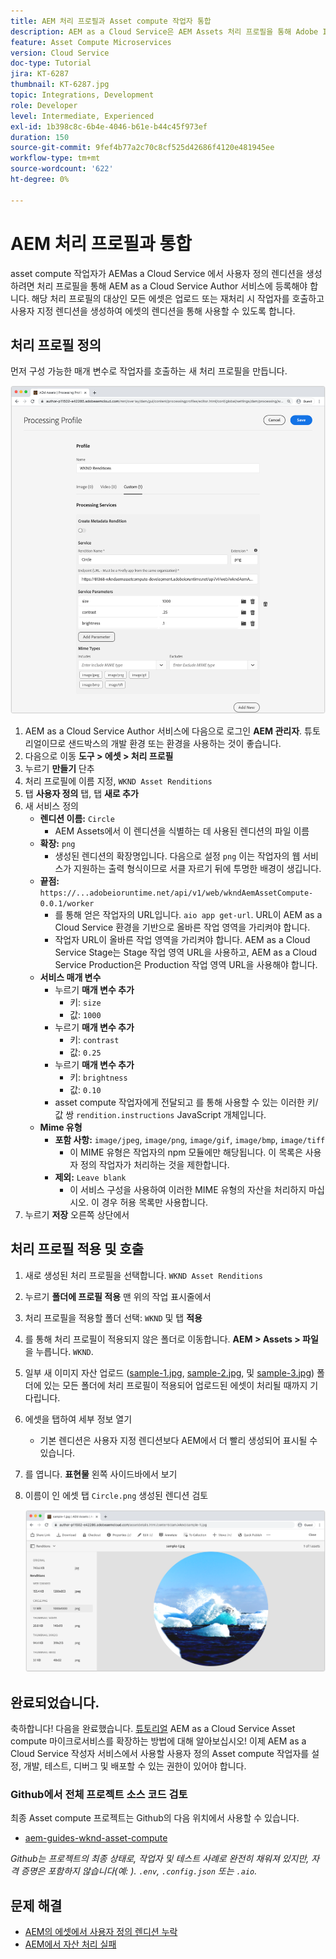 ```yaml
---
title: AEM 처리 프로필과 Asset compute 작업자 통합
description: AEM as a Cloud Service은 AEM Assets 처리 프로필을 통해 Adobe I/O Runtime에 배포된 Asset compute 작업자와 통합됩니다. 처리 프로필은 사용자 정의 작업자를 사용하여 특정 에셋을 처리하고 작업자가 생성한 파일을 에셋 변환으로 저장하도록 작성자 서비스에 구성됩니다.
feature: Asset Compute Microservices
version: Cloud Service
doc-type: Tutorial
jira: KT-6287
thumbnail: KT-6287.jpg
topic: Integrations, Development
role: Developer
level: Intermediate, Experienced
exl-id: 1b398c8c-6b4e-4046-b61e-b44c45f973ef
duration: 150
source-git-commit: 9fef4b77a2c70c8cf525d42686f4120e481945ee
workflow-type: tm+mt
source-wordcount: '622'
ht-degree: 0%

---
```


# AEM 처리 프로필과 통합

asset compute 작업자가 AEMas a Cloud Service 에서 사용자 정의 렌디션을 생성하려면 처리 프로필을 통해 AEM as a Cloud Service Author 서비스에 등록해야 합니다. 해당 처리 프로필의 대상인 모든 에셋은 업로드 또는 재처리 시 작업자를 호출하고 사용자 지정 렌디션을 생성하여 에셋의 렌디션을 통해 사용할 수 있도록 합니다.

## 처리 프로필 정의

먼저 구성 가능한 매개 변수로 작업자를 호출하는 새 처리 프로필을 만듭니다.

![처리 프로필](./assets/processing-profiles/new-processing-profile.png)

1. AEM as a Cloud Service Author 서비스에 다음으로 로그인 __AEM 관리자__. 튜토리얼이므로 샌드박스의 개발 환경 또는 환경을 사용하는 것이 좋습니다.
1. 다음으로 이동 __도구 > 에셋 > 처리 프로필__
1. 누르기 __만들기__ 단추
1. 처리 프로필에 이름 지정, `WKND Asset Renditions`
1. 탭 __사용자 정의__ 탭, 탭 __새로 추가__
1. 새 서비스 정의
   + __렌디션 이름:__ `Circle`
      + AEM Assets에서 이 렌디션을 식별하는 데 사용된 렌디션의 파일 이름
   + __확장:__ `png`
      + 생성된 렌디션의 확장명입니다. 다음으로 설정 `png` 이는 작업자의 웹 서비스가 지원하는 출력 형식이므로 서클 자르기 뒤에 투명한 배경이 생깁니다.
   + __끝점:__ `https://...adobeioruntime.net/api/v1/web/wkndAemAssetCompute-0.0.1/worker`
      + 를 통해 얻은 작업자의 URL입니다. `aio app get-url`. URL이 AEM as a Cloud Service 환경을 기반으로 올바른 작업 영역을 가리켜야 합니다.
      + 작업자 URL이 올바른 작업 영역을 가리켜야 합니다. AEM as a Cloud Service Stage는 Stage 작업 영역 URL을 사용하고, AEM as a Cloud Service Production은 Production 작업 영역 URL을 사용해야 합니다.
   + __서비스 매개 변수__
      + 누르기 __매개 변수 추가__
         + 키: `size`
         + 값: `1000`
      + 누르기 __매개 변수 추가__
         + 키: `contrast`
         + 값: `0.25`
      + 누르기 __매개 변수 추가__
         + 키: `brightness`
         + 값: `0.10`
      + asset compute 작업자에게 전달되고 를 통해 사용할 수 있는 이러한 키/값 쌍 `rendition.instructions` JavaScript 개체입니다.
   + __Mime 유형__
      + __포함 사항:__ `image/jpeg`, `image/png`, `image/gif`, `image/bmp`, `image/tiff`
         + 이 MIME 유형은 작업자의 npm 모듈에만 해당됩니다. 이 목록은 사용자 정의 작업자가 처리하는 것을 제한합니다.
      + __제외:__ `Leave blank`
         + 이 서비스 구성을 사용하여 이러한 MIME 유형의 자산을 처리하지 마십시오. 이 경우 허용 목록만 사용합니다.
1. 누르기 __저장__ 오른쪽 상단에서

## 처리 프로필 적용 및 호출

1. 새로 생성된 처리 프로필을 선택합니다. `WKND Asset Renditions`
1. 누르기 __폴더에 프로필 적용__ 맨 위의 작업 표시줄에서
1. 처리 프로필을 적용할 폴더 선택: `WKND` 및 탭 __적용__
1. 를 통해 처리 프로필이 적용되지 않은 폴더로 이동합니다. __AEM > Assets > 파일__ 을 누릅니다. `WKND`.
1. 일부 새 이미지 자산 업로드 ([sample-1.jpg](../assets/samples/sample-1.jpg), [sample-2.jpg](../assets/samples/sample-2.jpg), 및 [sample-3.jpg](../assets/samples/sample-3.jpg)) 폴더에 있는 모든 폴더에 처리 프로필이 적용되어 업로드된 에셋이 처리될 때까지 기다립니다.
1. 에셋을 탭하여 세부 정보 열기
   + 기본 렌디션은 사용자 지정 렌디션보다 AEM에서 더 빨리 생성되어 표시될 수 있습니다.
1. 를 엽니다. __표현물__ 왼쪽 사이드바에서 보기
1. 이름이 인 에셋 탭 `Circle.png` 생성된 렌디션 검토

   ![생성된 렌디션](./assets/processing-profiles/rendition.png)

## 완료되었습니다.

축하합니다! 다음을 완료했습니다. [튜토리얼](../overview.md) AEM as a Cloud Service Asset compute 마이크로서비스를 확장하는 방법에 대해 알아보십시오! 이제 AEM as a Cloud Service 작성자 서비스에서 사용할 사용자 정의 Asset compute 작업자를 설정, 개발, 테스트, 디버그 및 배포할 수 있는 권한이 있어야 합니다.

### Github에서 전체 프로젝트 소스 코드 검토

최종 Asset compute 프로젝트는 Github의 다음 위치에서 사용할 수 있습니다.

+ [aem-guides-wknd-asset-compute](https://github.com/adobe/aem-guides-wknd-asset-compute)

_Github는 프로젝트의 최종 상태로, 작업자 및 테스트 사례로 완전히 채워져 있지만, 자격 증명은 포함하지 않습니다(예: ). `.env`, `.config.json` 또는 `.aio`._

## 문제 해결

+ [AEM의 에셋에서 사용자 정의 렌디션 누락](../troubleshooting.md#custom-rendition-missing-from-asset)
+ [AEM에서 자산 처리 실패](../troubleshooting.md#asset-processing-fails)
